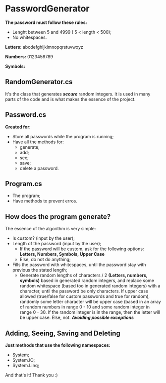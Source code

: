 # PasswordGenerator

**The password must follow these rules:**

- Lenght between 5 and 4999 ( 5 < length < 500);
- No whitespaces.

**Letters:** abcdefghijklmnopqrstuvwxyz

**Numbers:** 0123456789

**Symbols:**

## RandomGenerator.cs

It's the class that generates **_secure_** random integers. It is used in many parts of the code and is what makes the essence of the project.

## Password.cs

**Created for:**
- Store all passwords while the program is running;
- Have all the methods for:
  - generate;
  - add;
  - see;
  - save;
  - delete a password.

## Program.cs

- The program;
- Have methods to prevent erros.

## How does the program generate?

The essence of the algorithm is very simple:

- Is custom? (input by the user);
- Length of the password (input by the user);
  - If the password will be custom, ask for the following options: **Letters, Numbers, Symbols, Upper Case**
  - Else, do not do anything;
- Fills the password with whitespaces, until the password stay with previous the stated length;
  - Generate random lengths of characters / 2 **(Letters, numbers, symbols)** based in generated random integers, and replace some random whitespace (based too in generated         random integers) with a character, until the password be only characters. If upper case allowed (true/false for custom passwords and true for random), randomly some letter       character will be upper case (based in an array of random numbers in range 0 - 10 and some random integer in range 0 - 30. If the random integer is in the range, then the       letter will be upper case. Else, not.
**_Avoiding possible exceptions_**

## Adding, Seeing, Saving and Deleting

**Just methods that use the following namespaces:**
- System;
- System.IO;
- System.Linq;

And that's it! Thank you :)
